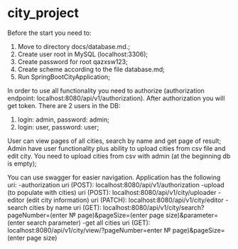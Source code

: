 # city_project
Before the start you need to:
1. Move to directory docs/database.md.;
2. Create user root in MySQL (localhost:3306);
3. Create password for root qazxsw123;
4. Create scheme according to the file database.md;
5. Run SpringBootCityApplication;


In order to use all functionality you need to authorize (authorization endpoint: localhost:8080/api/v1/authorization).
After authorization you will get token.
There are 2 users in the DB:
1. login: admin, password: admin;
2. login: user, password: user;

User can view pages of all cities, search by name and get page of result;
Admin have user functionality plus ability to upload cities from csv file and edit city.
You need to upload cities from csv with admin (at the beginning db is empty);

You can use swagger for easier navigation.
Application has the following uri:
    -authorization uri (POST):  localhost:8080/api/v1/authorization
    -upload (to populate with cities) uri (POST):  localhost:8080/api/v1/city/uploader
    -editor (edit city information) uri (PATCH): localhost:8080/api/v1/city/editor
    -search cities by name uri (GET): localhost:8080/api/v1/city/search?pageNumber=(enter № page)&pageSize=(enter page size)&parameter=(enter search parameter)
    -get all cities uri (GET): localhost:8080/api/v1/city/view/?pageNumber=enter № page)&pageSize=(enter page size)